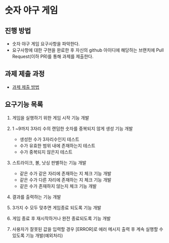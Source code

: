 # 숫자 야구 게임
## 진행 방법
* 숫자 야구 게임 요구사항을 파악한다.
* 요구사항에 대한 구현을 완료한 후 자신의 github 아이디에 해당하는 브랜치에 Pull Request(이하 PR)를 통해 과제를 제출한다.

## 과제 제출 과정
* [과제 제출 방법](https://github.com/next-step/nextstep-docs/tree/master/precourse)


## 요구기능 목록
1. 게임을 실행하기 위한 게임 시작 기능 개발
2. 1 ~9까지 3자리 수의 랜덤한 숫자를 중복되지 않게 생성 기능 개발
   - 생성한 수가 3자리수인지 테스트
   - 수가 유효한 범위 내에 존재하는지 테스트
   - 수가 중복되지 않은지 테스트
3. 스트라이크, 볼, 낫싱 판별하는 기능 개발
   - 같은 수가 같은 자리에 존재하는 지 체크 기능 개발
   - 같은 수가 다른 자리에 존재하는 지 체크 기능 개발
   - 같은 수가 존재하지 않는지 체크 기능 개발

4. 결과를 출력하는 기능 개발 
5. 3가지 수 모두 맞추면 게임종료 되도록 기능 개발
6. 게임 종료 후 재시작하거나 완전 종료되도록 기능 개발
7. 사용자가 잘못된 값을 입력할 경우 [ERROR]로 에러 메시지 출력 후 계속 실행할 수 있도록 기능 개발(예외처리)
